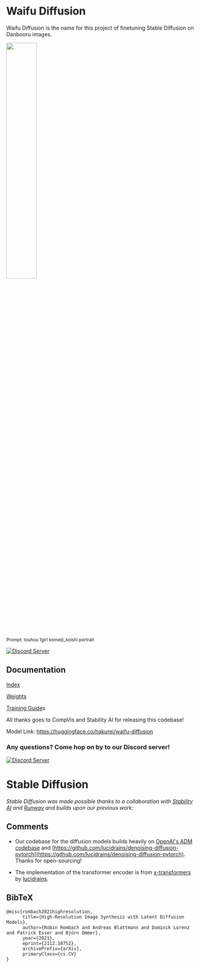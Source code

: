 

# Waifu Diffusion

Waifu Diffusion is the name for this project of finetuning Stable Diffusion on Danbooru images.

<img src=https://cdn.discordapp.com/attachments/872361510133981234/1016022078635388979/unknown.png?3867929 width=40% height=40%>

<sub>Prompt: touhou 1girl komeiji_koishi portrait</sub>

[![Discord Server](https://discordapp.com/api/guilds/930499730843250783/widget.png?style=banner2)](https://discord.gg/Sx6Spmsgx7)

## Documentation

[Index](./docs/en/README.md)

[Weights](./docs/en/weights/README.md)

[Training Guide](./docs/en/training/README.md)s

All thanks goes to CompVis and Stability AI for releasing this codebase!

Model Link: https://huggingface.co/hakurei/waifu-diffusion

### Any questions? Come hop on by to our Discord server!

[![Discord Server](https://discordapp.com/api/guilds/930499730843250783/widget.png?style=banner2)](https://discord.gg/Sx6Spmsgx7)

# Stable Diffusion
*Stable Diffusion was made possible thanks to a collaboration with [Stability AI](https://stability.ai/) and [Runway](https://runwayml.com/) and builds upon our previous work:*

## Comments 

- Our codebase for the diffusion models builds heavily on [OpenAI's ADM codebase](https://github.com/openai/guided-diffusion)
and [https://github.com/lucidrains/denoising-diffusion-pytorch](https://github.com/lucidrains/denoising-diffusion-pytorch). 
Thanks for open-sourcing!

- The implementation of the transformer encoder is from [x-transformers](https://github.com/lucidrains/x-transformers) by [lucidrains](https://github.com/lucidrains?tab=repositories). 


## BibTeX

```
@misc{rombach2021highresolution,
      title={High-Resolution Image Synthesis with Latent Diffusion Models}, 
      author={Robin Rombach and Andreas Blattmann and Dominik Lorenz and Patrick Esser and Björn Ommer},
      year={2021},
      eprint={2112.10752},
      archivePrefix={arXiv},
      primaryClass={cs.CV}
}

```


